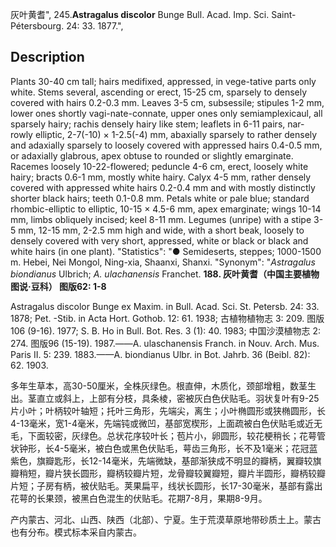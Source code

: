 灰叶黄耆",
245.**Astragalus discolor** Bunge Bull. Acad. Imp. Sci. Saint-Pétersbourg. 24: 33. 1877.",

## Description
Plants 30-40 cm tall; hairs medifixed, appressed, in vege-tative parts only white. Stems several, ascending or erect, 15-25 cm, sparsely to densely covered with hairs 0.2-0.3 mm. Leaves 3-5 cm, subsessile; stipules 1-2 mm, lower ones shortly vagi-nate-connate, upper ones only semiamplexicaul, all sparsely hairy; rachis densely hairy like stem; leaflets in 6-11 pairs, nar-rowly elliptic, 2-7(-10) × 1-2.5(-4) mm, abaxially sparsely to rather densely and adaxially sparsely to loosely covered with appressed hairs 0.4-0.5 mm, or adaxially glabrous, apex obtuse to rounded or slightly emarginate. Racemes loosely 10-22-flowered; peduncle 4-6 cm, erect, loosely white hairy; bracts 0.6-1 mm, mostly white hairy. Calyx 4-5 mm, rather densely covered with appressed white hairs 0.2-0.4 mm and with mostly distinctly shorter black hairs; teeth 0.1-0.8 mm. Petals white or pale blue; standard rhombic-elliptic to elliptic, 10-15 × 4.5-6 mm, apex emarginate; wings 10-14 mm, limbs obliquely incised; keel 8-11 mm. Legumes (unripe) with a stipe 3-5 mm, 12-15 mm, 2-2.5 mm high and wide, with a short beak, loosely to densely covered with very short, appressed, white or black or black and white hairs (in one plant).
  "Statistics": "● Semideserts, steppes; 1000-1500 m. Hebei, Nei Mongol, Ning-xia, Shaanxi, Shanxi.
  "Synonym": "*Astragalus biondianus* Ulbrich; *A. ulachanensis* Franchet.
**188. 灰叶黄耆（中国主要植物图说·豆科） 图版62: 1-8**

Astragalus discolor Bunge ex Maxim. in Bull. Acad. Sci. St. Petersb. 24: 33. 1878; Pet. -Stib. in Acta Hort. Gothob. 12: 61. 1938; 古植物植物志 3: 209. 图版106 (9-16). 1977; S. B. Ho in Bull. Bot. Res. 3 (1): 40. 1983; 中国沙漠植物志 2: 274. 图版96 (15-19). 1987.——A. ulaschanensis Franch. in Nouv. Arch. Mus. Paris II. 5: 239. 1883.——A. biondianus Ulbr. in Bot. Jahrb. 36 (Beibl. 82): 62. 1903.

多年生草本，高30-50厘米，全株灰绿色。根直伸，木质化，颈部增粗，数茎生出。茎直立或斜上，上部有分枝，具条棱，密被灰白色伏贴毛。羽状复叶有9-25片小叶；叶柄较叶轴短；托叶三角形，先端尖，离生；小叶椭圆形或狭椭圆形，长4-13毫米，宽1-4毫米，先端钝或微凹，基部宽楔形，上面疏被白色伏贴毛或近无毛，下面较密，灰绿色。总状花序较叶长；苞片小，卵圆形，较花梗稍长；花萼管状钟形，长4-5毫米，被白色或黑色伏贴毛，萼齿三角形，长不及1毫米；花冠蓝紫色，旗瓣匙形，长12-14毫米，先端微缺，基部渐狭成不明显的瓣柄，翼瓣较旗瓣稍短，瓣片狭长圆形，瓣柄较瓣片短，龙骨瓣较翼瓣短，瓣片半圆形，瓣柄较瓣片短；子房有柄，被伏贴毛。荚果扁平，线状长圆形，长17-30毫米，基部有露出花萼的长果颈，被黑白色混生的伏贴毛。花期7-8月，果期8-9月。

产内蒙古、河北、山西、陕西（北部）、宁夏。生于荒漠草原地带砂质土上。蒙古也有分布。模式标本采自内蒙古。
